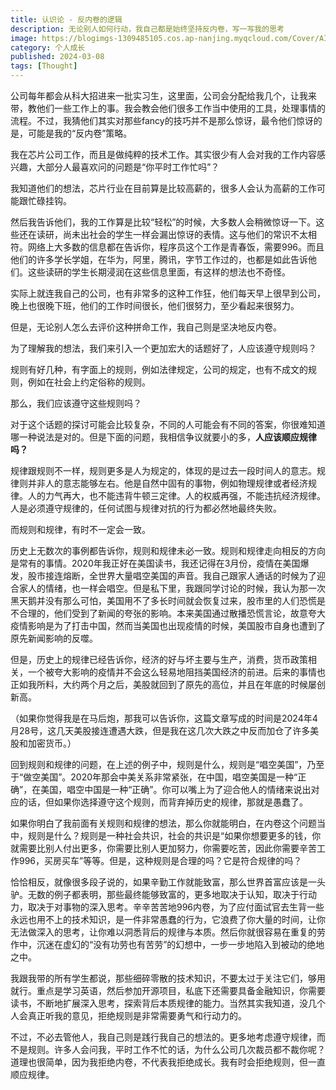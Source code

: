 ```yaml
---
title: 认识论 - 反内卷的逻辑
description: 无论别人如何行动，我自己都是始终坚持反内卷，写一写我的思考
image: https://blogimgs-1309485105.cos.ap-nanjing.myqcloud.com/Cover/AI/4.png
category: 个人成长
published: 2024-03-08
tags: [Thought]
---
```


公司每年都会从科大招进来一批实习生，这里面，公司会分配给我几个，让我来带，教他们一些工作上的事。我会教会他们很多工作当中使用的工具，处理事情的流程。不过，我猜他们其实对那些fancy的技巧并不是那么惊讶，最令他们惊讶的是，可能是我的“反内卷”策略。

我在芯片公司工作，而且是做纯粹的技术工作。其实很少有人会对我的工作内容感兴趣，大部分人最喜欢问的问题是“你平时工作忙吗”？

我知道他们的想法，芯片行业在目前算是比较高薪的，很多人会认为高薪的工作可能跟忙碌挂钩。

然后我告诉他们，我的工作算是比较“轻松”的时候，大多数人会稍微惊讶一下。这些还在读研，尚未出社会的学生一样会漏出惊讶的表情。这与他们的常识不太相符。网络上大多数的信息都在告诉你，程序员这个工作是青春饭，需要996。而且他们的许多学长学姐，在华为，阿里，腾讯，字节工作过的，也都是如此告诉他们。这些读研的学生长期浸润在这些信息里面，有这样的想法也不奇怪。

实际上就连我自己的公司，也有非常多的这种工作狂，他们每天早上很早到公司，晚上也很晚下班，他们的工作时间很长，他们很努力，至少看起来很努力。

但是，无论别人怎么去评价这种拼命工作，我自己则是坚决地反内卷。

为了理解我的想法，我们来引入一个更加宏大的话题好了，人应该遵守规则吗？

规则有好几种，有字面上的规则，例如法律规定，公司的规定，也有不成文的规则，例如在社会上约定俗称的规则。

那么，我们应该遵守这些规则吗？

对于这个话题的探讨可能会比较复杂，不同的人可能会有不同的答案，你很难知道哪一种说法是对的。但是下面的问题，我相信争议就要小的多，**人应该顺应规律吗？**

规律跟规则不一样，规则更多是人为规定的，体现的是过去一段时间人的意志。规律则并非人的意志能够左右。他是自然中固有的事物，例如物理规律或者经济规律。人的力气再大，也不能违背牛顿三定律。人的权威再强，不能违抗经济规律。人是必须遵守规律的，任何试图与规律对抗的行为都必然地最终失败。

而规则和规律，有时不一定会一致。

历史上无数次的事例都告诉你，规则和规律未必一致。规则和规律走向相反的方向是常有的事情。2020年我正好在美国读书，我还记得在3月份，疫情在美国爆发，股市接连熔断，全世界大量唱空美国的声音。我自己跟家人通话的时候为了迎合家人的情绪，也一样会唱空。但是私下里，我跟同学讨论的时候，我认为那一次黑天鹅并没有那么可怕，美国用不了多长时间就会恢复过来，股市里的人们恐慌是不合理的，他们受到了新闻的夸张的影响。本来美国通过散播恐慌言论，故意夸大疫情影响是为了打击中国，然而当美国也出现疫情的时候，美国股市自身也遭到了原先新闻影响的反噬。

但是，历史上的规律已经告诉你，经济的好与坏主要与生产，消费，货币政策相关，一个被夸大影响的疫情并不会这么轻易地阻挡美国经济的前进。后来的事情也正如我所料，大约两个月之后，美股就回到了原先的高位，并且在年底的时候屡创新高。

（如果你觉得我是在马后炮，那我可以告诉你，这篇文章写成的时间是2024年4月28号，这几天美股接连遭遇大跌，但是我在这几次大跌之中反而加仓了许多美股和加密货币。）

回到规则和规律的问题，在上述的例子中，规则是什么，规则是“唱空美国”，乃至于“做空美国”。2020年那会中美关系非常紧张，在中国，唱空美国是一种“正确”，在美国，唱空中国是一种“正确”。你可以嘴上为了迎合他人的情绪来说出对应的话，但如果你选择遵守这个规则，而背弃掉历史的规律，那就是愚蠢了。

如果你明白了我前面有关规则和规律的想法，那么你就能明白，在内卷这个问题当中，规则是什么？规则是一种社会共识，社会的共识是“如果你想要更多的钱，你就需要比别人付出更多，你需要比别人更加努力，你需要吃苦，因此你需要辛苦工作996，买房买车”等等。但是，这种规则是合理的吗？它是符合规律的吗？

恰恰相反，就像很多段子说的，如果辛勤工作就能致富，那么世界首富应该是一头驴。无数的例子都表明，那些最终能够致富的，更多地取决于认知，取决于行动力，取决于对事物的深入思考。辛辛苦苦地996内卷，为了应付面试官去生背一些永远也用不上的技术知识，是一件非常愚蠢的行为，它浪费了你大量的时间，让你无法做深入的思考，让你难以洞悉背后的规律与本质。然后你就很容易在重复的劳作中，沉迷在虚幻的“没有功劳也有苦劳”的幻想中，一步一步地陷入到被动的绝地之中。

我跟我带的所有学生都说，那些细碎零散的技术知识，不要太过于关注它们，够用就行。重点是学习英语，然后参加开源项目，私底下还需要具备金融知识，你需要读书，不断地扩展深入思考，探索背后本质规律的能力。当然其实我知道，没几个人会真正听我的意见，拒绝规则是非常需要勇气和行动力的。

不过，不必去管他人，我自己则是践行我自己的想法的。更多地考虑遵守规律，而不是规则。许多人会问我，平时工作不忙的话，为什么公司几次裁员都不裁你呢？道理也很简单，因为我拒绝内卷，不代表我拒绝成长。我有时会拒绝规则，但一直顺应规律。
